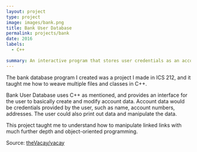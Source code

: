 ```yaml
---
layout: project
type: project
image: images/bank.png
title: Bank User Database
permalink: projects/bank
date: 2016
labels:
  - C++ 
  
summary: An interactive program that stores user credentials as an account on a file. Made in ICS 212.
---
```


The bank database program I created was a project I made in ICS 212, and it taught me how to weave multiple files and classes in C++.

Bank User Database uses C++ as mentioned, and provides an interface for the user to basically create and modify account data. Account data would be credentials provided by the user, such as name, account numbers, addresses. The user could also print out data and manipulate the data.

This project taught me to understand how to manipulate linked links with much further depth and object-oriented programming. 
 
Source: <a href="https://github.com/theVacay/vacay"><i class="large github icon"></i>theVacay/vacay</a>
